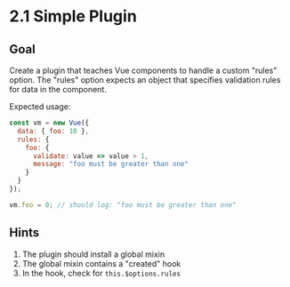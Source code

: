 # 2.1 Simple Plugin

## Goal

Create a plugin that teaches Vue components to handle a custom "rules"
option. The "rules" option expects an object that specifies validation rules
for data in the component.

Expected usage:

```js
const vm = new Vue({
  data: { foo: 10 },
  rules: {
    foo: {
      validate: value => value > 1,
      message: "foo must be greater than one"
    }
  }
});

vm.foo = 0; // should log: "foo must be greater than one"
```

## Hints

1. The plugin should install a global mixin
2. The global mixin contains a "created" hook
3. In the hook, check for `this.$options.rules`
